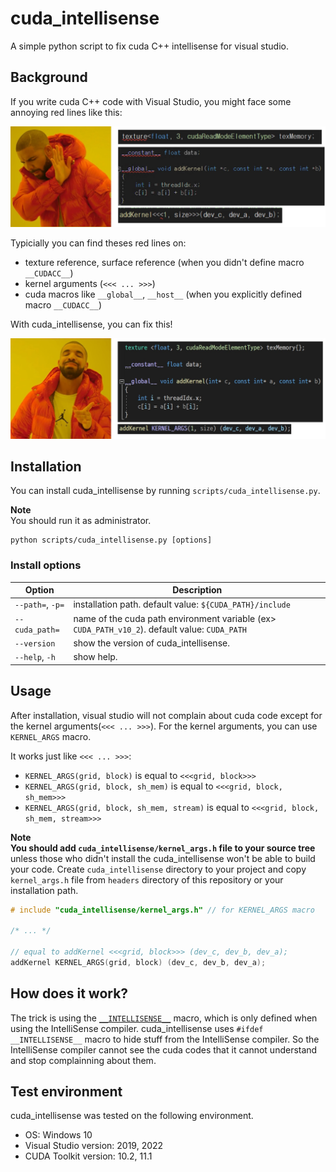 # cuda_intellisense
A simple python script to fix cuda C++ intellisense for visual studio. 

## Background 
If you write cuda C++ code with Visual Studio, you might face some annoying red lines like this:  

![before](img/before.jpg)

Typicially you can find theses red lines on:
- texture reference, surface reference  (when you didn't define macro `__CUDACC__`)
- kernel arguments (`<<< ... >>>`)
- cuda macros like `__global__`, `__host__` (when you explicitly defined macro `__CUDACC__`)

With cuda_intellisense, you can fix this!

![after](img/after.jpg)


## Installation
You can install cuda_intellisense by running `scripts/cuda_intellisense.py`.   

**Note**  
You should run it as administrator.

```shell
python scripts/cuda_intellisense.py [options]
```

### Install options
|Option|Description|
|------|-----------|
|`--path=`, `-p=`|installation path. default value: `${CUDA_PATH}/include`|
|`--cuda_path=`|name of the cuda path environment variable (ex> `CUDA_PATH_v10_2`). default value: `CUDA_PATH`|
|`--version`|show the version of cuda_intellisense.|
|`--help`, `-h`|show help.|


## Usage
After installation, visual studio will not complain about cuda code except for the kernel arguments(`<<< ... >>>`).
For the kernel arguments, you can use `KERNEL_ARGS` macro.

It works just like `<<< ... >>>`: 
- `KERNEL_ARGS(grid, block)` is equal to `<<<grid, block>>>`
- `KERNEL_ARGS(grid, block, sh_mem)` is equal to `<<<grid, block, sh_mem>>>`
- `KERNEL_ARGS(grid, block, sh_mem, stream)` is equal to `<<<grid, block, sh_mem, stream>>>`

**Note**  
**You should add `cuda_intellisense/kernel_args.h` file to your source tree** unless those who didn't install the cuda_intellisense won't be able to build your code.
Create `cuda_intellisense` directory to your project and copy `kernel_args.h` file from `headers` directory of this repository or your installation path.   

```cpp
# include "cuda_intellisense/kernel_args.h" // for KERNEL_ARGS macro

/* ... */

// equal to addKernel <<<grid, block>>> (dev_c, dev_b, dev_a);
addKernel KERNEL_ARGS(grid, block) (dev_c, dev_b, dev_a);
```


## How does it work?
The trick is using the [`__INTELLISENSE__`](https://devblogs.microsoft.com/cppblog/troubleshooting-tips-for-intellisense-slowness/) macro, which is only defined when using the IntelliSense compiler. cuda_intellisense uses `#ifdef __INTELLISENSE__` macro to hide stuff from the IntelliSense compiler. 
So the IntelliSense compiler cannot see the cuda codes that it cannot understand and stop complainning about them.


## Test environment
cuda_intellisense was tested on the following environment. 

- OS: Windows 10 
- Visual Studio version: 2019, 2022
- CUDA Toolkit version: 10.2, 11.1 

